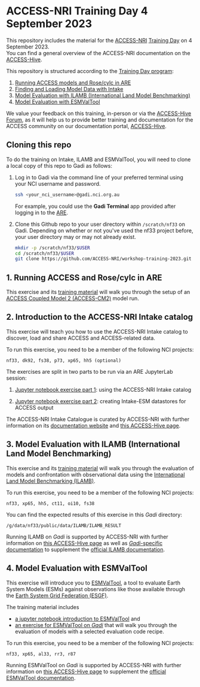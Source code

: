# ACCESS-NRI Training Day 4 September 2023

This repository includes the material for the <a href="https://www.access-nri.org.au" target="_black">ACCESS-NRI</a> <a href="https://www.access-nri.org.au/event/access-training-day-2023/" target="_black">Training Day</a> on 4 September 2023.  
You can find a general overview of the ACCESS-NRI documentation on the <a href="https://access-hive.org.au" target="_blank">ACCESS-Hive</a>.  

This repository is structured according to the <a href="https://www.access-nri.org.au/access-training-day-program/" target="_blank">Training Day program</a>:

1. [Running ACCESS models and Rose/cylc in ARE](#1-running-access-and-rosecylc-in-are)  
2. [Finding and Loading Model Data with Intake](#2-introduction-to-the-access-nri-intake-catalog)  
3. [Model Evaluation with ILAMB (International Land Model Benchmarking)](#3-model-evaluation-with-ilamb-international-land-model-benchmarking)
4. [Model Evaluation with ESMValTool](#4-model-evaluation-with-esmvaltool)

We value your feedback on this training, in-person or via the <a href="https://forum.access-hive.org.au/" target="_blank">ACCESS-Hive Forum</a>, as it will help us to provide better training and documentation for the ACCESS community on our documentation portal, <a href="https://access-hive.org.au" target="_blank">ACCESS-Hive</a>.

## Cloning this repo

To do the training on Intake, ILAMB and ESMValTool, you will need to clone a local copy of this repo to Gadi as follows: 

1. Log in to Gadi via the command line of your preferred terminal using your NCI username and password.

   ```bash
   ssh <your_nci_username>@gadi.nci.org.au
   ```

   For example, you could use the **Gadi Terminal** app provided after logging in to the <a href="https://are.nci.org.au" target="_blank">ARE</a>.
   
2. Clone this Github repo to your user directory within `/scratch/nf33` on Gadi. Depending on whether or not you've used the nf33 project before, your user directory may or may not already exist.

   ```bash
   mkdir -p /scratch/nf33/$USER
   cd /scratch/nf33/$USER
   git clone https://github.com/ACCESS-NRI/workshop-training-2023.git
   ```

## 1. Running ACCESS and Rose/cylc in ARE  

This exercise and its [training material](https://github.com/ACCESS-NRI/workshop-training-2023/blob/main/access_rose_cylc/rose_cylc_example.md) will walk you through the setup of an [ACCESS Coupled Model 2 (ACCESS-CM2)](https://access-hive.org.au/models/configurations/access-cm/) model run.

## 2. Introduction to the ACCESS-NRI Intake catalog

This exercise will teach you how to use the ACCESS-NRI Intake catalog to discover, load and share ACCESS and ACCESS-related data.

To run this exercise, you need to be a member of the following NCI projects:
```
nf33, dk92, fs38, p73, xp65, hh5 (optional)
```

The exercises are split in two parts to be run via an ARE JupyterLab session:

1. [Jupyter notebook exercise part 1](https://github.com/ACCESS-NRI/workshop-training-2023/blob/main/intake/Intake_tutorial_p1.ipynb): using the ACCESS-NRI Intake catalog​

2. [Jupyter notebook exercise part 2](https://github.com/ACCESS-NRI/workshop-training-2023/blob/main/intake/Intake_tutorial_p2.ipynb): creating Intake-ESM datastores for ACCESS output​

The ACCESS-NRI Intake Catalogue is curated by ACCESS-NRI with further information on its <a href="https://access-nri-intake-catalog.readthedocs.io/en/latest/index.html" target="_blank">documentation website</a> and <a href="https://access-hive.org.au/model_evaluation/model_evaluation_model_catalogs" target="_blank">this ACCESS-Hive page</a>.

## 3. Model Evaluation with ILAMB (International Land Model Benchmarking)

This exercise and its [training material](https://github.com/ACCESS-NRI/workshop-training-2023/blob/main/ilamb/ILAMB_training.md) will walk you through the evaluation of models and confrontation with observational data using the [International Land Model Benchmarking (ILAMB)](https://www.ilamb.org/).

To run this exercise, you need to be a member of the following NCI projects:
```
nf33, xp65, hh5, ct11, oi10, fs38 
```

You can find the expected results of this exercise in this <i>Gadi</i> directory:
```
/g/data/nf33/public/data/ILAMB/ILAMB_RESULT
```

Running ILAMB on <i>Gadi</i> is supported by ACCESS-NRI with further information on <a href="https://access-hive.org.au/model_evaluation/model_evaluation_on_gadi/model_evaluation_on_gadi_ilamb/" target="_blank">this ACCESS-Hive page</a> as well as <a href="https://ilamb-workflow.readthedocs.io/en/latest/" target="_blank"><i>Gadi</i>-specific documentation</a> to supplement the <a href="https://www.ilamb.org" target="_blank">official ILAMB documentation</a>.

## 4. Model Evaluation with ESMValTool

This exercise will introduce you to <a href="https://www.esmvaltool.org/" target="_blank">ESMValTool</a>, a tool to evaluate Earth System Models (ESMs) against observations like those available through the <a href="https://esgf.llnl.gov/index.html" target="_blank">Earth System Grid Federation (ESGF)</a>.

The training material includes
- [a jupyter notebook introduction to ESMValTool](https://github.com/ACCESS-NRI/workshop-training-2023/blob/main/esmvaltool/Introduction_to_ESMValTool.ipynb) and
- [an exercise for ESMValTool on <i>Gadi</i>](https://github.com/ACCESS-NRI/workshop-training-2023/blob/main/esmvaltool/ESMValTool_training_VDI.md) that will walk you through the evaluation of models with a selected evaluation code recipe.

To run this exercise, you need to be a member of the following NCI projects:
```
nf33, xp65, al33, rr3, r87
```

Running ESMValTool on <i>Gadi</i> is supported by ACCESS-NRI with further information on <a href="https://access-hive.org.au/model_evaluation/model_evaluation_on_gadi/model_evaluation_on_gadi_esmvaltool/" target="_blank">this ACCESS-Hive page</a> to supplement the <a href="https://docs.esmvaltool.org/en/latest/" target="_blank">official ESMValTool documentation</a>.
